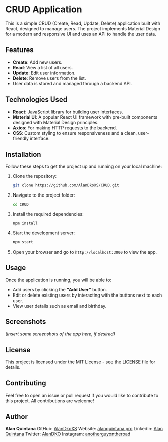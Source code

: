 # CRUD Application

This is a simple CRUD (Create, Read, Update, Delete) application built with React, designed to manage users. The project implements Material Design for a modern and responsive UI and uses an API to handle the user data.

## Features

- **Create**: Add new users.
- **Read**: View a list of all users.
- **Update**: Edit user information.
- **Delete**: Remove users from the list.
- User data is stored and managed through a backend API.

## Technologies Used

- **React**: JavaScript library for building user interfaces.
- **Material UI**: A popular React UI framework with pre-built components designed with Material Design principles.
- **Axios**: For making HTTP requests to the backend.
- **CSS**: Custom styling to ensure responsiveness and a clean, user-friendly interface.

## Installation

Follow these steps to get the project up and running on your local machine:

1. Clone the repository:

    ```bash
    git clone https://github.com/AlanDkoXS/CRUD.git
    ```

2. Navigate to the project folder:

    ```bash
    cd CRUD
    ```

3. Install the required dependencies:

    ```bash
    npm install
    ```

4. Start the development server:

    ```bash
    npm start
    ```

5. Open your browser and go to `http://localhost:3000` to view the app.

## Usage

Once the application is running, you will be able to:

- Add users by clicking the **"Add User"** button.
- Edit or delete existing users by interacting with the buttons next to each user.
- View user details such as email and birthday.

## Screenshots

*(Insert some screenshots of the app here, if desired)*

## License

This project is licensed under the MIT License - see the [LICENSE](LICENSE) file for details.

## Contributing

Feel free to open an issue or pull request if you would like to contribute to this project. All contributions are welcome!

## Author

**Alan Quintana**
GitHub: [AlanDkoXS](https://github.com/AlanDkoXS)
Website: [alanquintana.pro](https://alanquintana.pro)
LinkedIn: [Alan Quintana](https://www.linkedin.com/in/alanxs/)
Twitter: [AlanDKO](https://x.com/AlanDKO)
Instagram: [anotherguyontheroad](https://www.instagram.com/anotherguyontheroad/)
